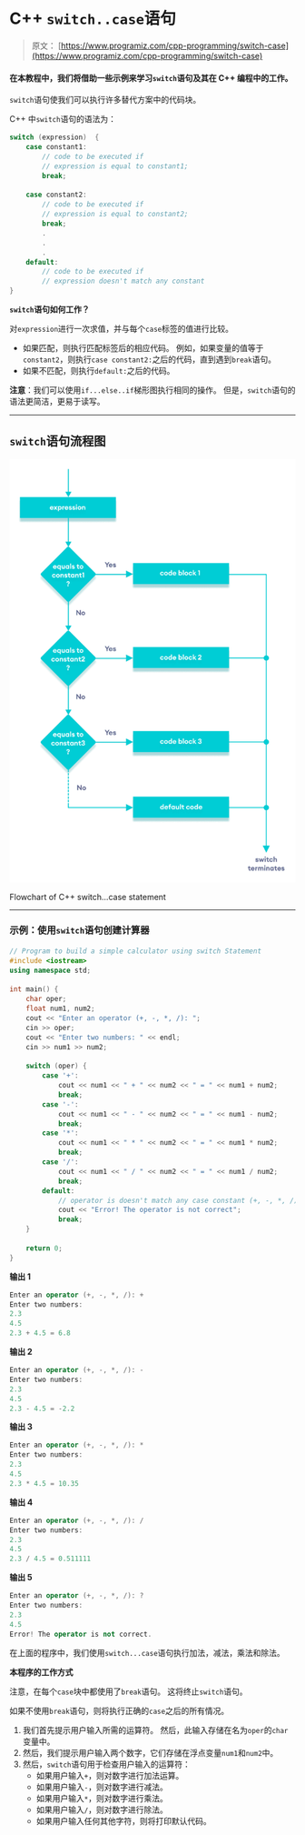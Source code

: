 # C++ `switch..case`语句

> 原文： [https://www.programiz.com/cpp-programming/switch-case](https://www.programiz.com/cpp-programming/switch-case)

#### 在本教程中，我们将借助一些示例来学习`switch`语句及其在 C++ 编程中的工作。

`switch`语句使我们可以执行许多替代方案中的代码块。

C++ 中`switch`语句的语法为：

```cpp
switch (expression)  {
    case constant1:
        // code to be executed if 
        // expression is equal to constant1;
        break;

    case constant2:
        // code to be executed if
        // expression is equal to constant2;
        break;
        .
        .
        .
    default:
        // code to be executed if
        // expression doesn't match any constant
}
```

**`switch`语句如何工作？**

对`expression`进行一次求值，并与每个`case`标签的值进行比较。

*   如果匹配，则执行匹配标签后的相应代码。 例如，如果变量的值等于`constant2`，则执行`case constant2:`之后的代码，直到遇到`break`语句。
*   如果不匹配，则执行`default:`之后的代码。

**注意**：我们可以使用`if...else..if`梯形图执行相同的操作。 但是，`switch`语句的语法更简洁，更易于读写。

* * *

## `switch`语句流程图

![C++ switch...case flowchart](img/394d223fd3f50f1a69b47f08328673bd.png "C++ switch...case flowchart")

Flowchart of C++ switch...case statement



* * *

### 示例：使用`switch`语句创建计算器

```cpp
// Program to build a simple calculator using switch Statement
#include <iostream>
using namespace std;

int main() {
    char oper;
    float num1, num2;
    cout << "Enter an operator (+, -, *, /): ";
    cin >> oper;
    cout << "Enter two numbers: " << endl;
    cin >> num1 >> num2;

    switch (oper) {
        case '+':
            cout << num1 << " + " << num2 << " = " << num1 + num2;
            break;
        case '-':
            cout << num1 << " - " << num2 << " = " << num1 - num2;
            break;
        case '*':
            cout << num1 << " * " << num2 << " = " << num1 * num2;
            break;
        case '/':
            cout << num1 << " / " << num2 << " = " << num1 / num2;
            break;
        default:
            // operator is doesn't match any case constant (+, -, *, /)
            cout << "Error! The operator is not correct";
            break;
    }

    return 0;
}
```

**输出 1**

```cpp
Enter an operator (+, -, *, /): +
Enter two numbers: 
2.3
4.5
2.3 + 4.5 = 6.8
```

**输出 2**

```cpp
Enter an operator (+, -, *, /): -
Enter two numbers: 
2.3
4.5
2.3 - 4.5 = -2.2
```

**输出 3**

```cpp
Enter an operator (+, -, *, /): *
Enter two numbers: 
2.3
4.5
2.3 * 4.5 = 10.35
```

**输出 4**

```cpp
Enter an operator (+, -, *, /): /
Enter two numbers: 
2.3
4.5
2.3 / 4.5 = 0.511111
```

**输出 5**

```cpp
Enter an operator (+, -, *, /): ?
Enter two numbers: 
2.3
4.5
Error! The operator is not correct.
```

在上面的程序中，我们使用`switch...case`语句执行加法，减法，乘法和除法。

**本程序的工作方式**

注意，在每个`case`块中都使用了`break`语句。 这将终止`switch`语句。

如果不使用`break`语句，则将执行正确的`case`之后的所有情况。

1.  我们首先提示用户输入所需的运算符。 然后，此输入存储在名为`oper`的`char`变量中。
2.  然后，我们提示用户输入两个数字，它们存储在浮点变量`num1`和`num2`中。
3.  然后，`switch`语句用于检查用户输入的运算符：
    *   如果用户输入`+`，则对数字进行加法运算。
    *   如果用户输入`-`，则对数字进行减法。
    *   如果用户输入`*`，则对数字进行乘法。
    *   如果用户输入`/`，则对数字进行除法。
    *   如果用户输入任何其他字符，则将打印默认代码。